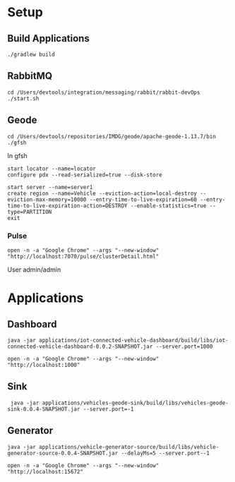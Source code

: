 # Setup 

## Build Applications

```shell
./gradlew build
```


## RabbitMQ

```shell
cd /Users/devtools/integration/messaging/rabbit/rabbit-devOps
./start.sh
```

## Geode 

```shell
cd /Users/devtools/repositories/IMDG/geode/apache-geode-1.13.7/bin
./gfsh 
```

In gfsh

```shell
start locator --name=locator
configure pdx --read-serialized=true --disk-store

start server --name=server1
create region --name=Vehicle --eviction-action=local-destroy --eviction-max-memory=10000 --entry-time-to-live-expiration=60 --entry-time-to-live-expiration-action=DESTROY --enable-statistics=true --type=PARTITION
exit
```

### Pulse

```shell
open -n -a "Google Chrome" --args "--new-window" "http://localhost:7070/pulse/clusterDetail.html"
````

User admin/admin

# Applications

## Dashboard

```shell script
java -jar applications/iot-connected-vehicle-dashboard/build/libs/iot-connected-vehicle-dashboard-0.0.2-SNAPSHOT.jar --server.port=1000
```

```shell script
open -n -a "Google Chrome" --args "--new-window" "http://localhost:1000"
```

## Sink

```shell script
 java -jar applications/vehicles-geode-sink/build/libs/vehicles-geode-sink-0.0.4-SNAPSHOT.jar --server.port=-1
```

## Generator

```shell script
java -jar applications/vehicle-generator-source/build/libs/vehicle-generator-source-0.0.4-SNAPSHOT.jar --delayMs=5 --server.port--1 

```

```shell
open -n -a "Google Chrome" --args "--new-window" "http://localhost:15672"
```
